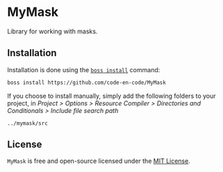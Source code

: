 # MyMask
Library for working with masks.

## Installation 
Installation is done using the [`boss install`](https://github.com/HashLoad/boss) command:
``` sh
boss install https://github.com/code-en-code/MyMask
```
If you choose to install manually, simply add the following folders to your project, in *Project > Options > Resource Compiler > Directories and Conditionals > Include file search path*
```
../mymask/src
```

## License 
`MyMask` is free and open-source licensed under the [MIT License](https://github.com/code-en-code/MyMask/blob/master/LICENSE).
